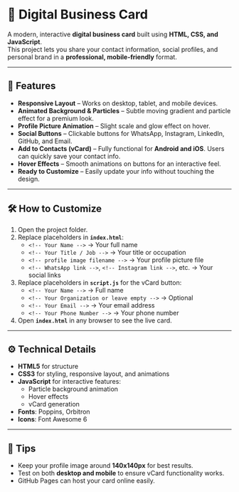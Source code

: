 # 🌟 Digital Business Card

A modern, interactive **digital business card** built using **HTML, CSS, and JavaScript**.  
This project lets you share your contact information, social profiles, and personal brand in a **professional, mobile-friendly** format.

---

## 🎨 Features

- **Responsive Layout** – Works on desktop, tablet, and mobile devices.
- **Animated Background & Particles** – Subtle moving gradient and particle effect for a premium look.
- **Profile Picture Animation** – Slight scale and glow effect on hover.
- **Social Buttons** – Clickable buttons for WhatsApp, Instagram, LinkedIn, GitHub, and Email.
- **Add to Contacts (vCard)** – Fully functional for **Android and iOS**. Users can quickly save your contact info.
- **Hover Effects** – Smooth animations on buttons for an interactive feel.
- **Ready to Customize** – Easily update your info without touching the design.

---

## 🛠 How to Customize

1. Open the project folder.
2. Replace placeholders in **`index.html`**:
   - `<!-- Your Name -->` → Your full name
   - `<!-- Your Title / Job -->` → Your title or occupation
   - `<!-- profile image filename -->` → Your profile picture file
   - `<!-- WhatsApp link -->`, `<!-- Instagram link -->`, etc. → Your social links
3. Replace placeholders in **`script.js`** for the vCard button:
   - `<!-- Your Name -->` → Full name
   - `<!-- Your Organization or leave empty -->` → Optional
   - `<!-- Your Email -->` → Your email address
   - `<!-- Your Phone Number -->` → Your phone number
4. Open **`index.html`** in any browser to see the live card.

---


## ⚙️ Technical Details

- **HTML5** for structure
- **CSS3** for styling, responsive layout, and animations
- **JavaScript** for interactive features:
  - Particle background animation
  - Hover effects
  - vCard generation
- **Fonts**: Poppins, Orbitron
- **Icons**: Font Awesome 6

---

## 📌 Tips

- Keep your profile image around **140x140px** for best results.
- Test on both **desktop and mobile** to ensure vCard functionality works.
- GitHub Pages can host your card online easily.
